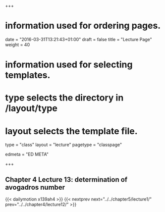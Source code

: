 +++
# information used for ordering pages.
date = "2016-03-31T13:21:43+01:00"
draft = false
title = "Lecture Page"
weight = 40

# information used for selecting templates.
# type selects the directory in /layout/type
# layout selects the template file.

type   = "class"
layout = "lecture"
pagetype = "classpage"





edmeta = "ED META"

+++
## Chapter 4 Lecture 13: determination of avogadros number
{{< dailymotion x139ah4 >}}
{{< nextprev next="../../chapter5/lecture1/"     prev="../../chapter4/lecture12/"  >}}

